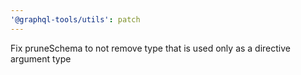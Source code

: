 ```yaml
---
'@graphql-tools/utils': patch
---
```


Fix pruneSchema to not remove type that is used only as a directive argument type
